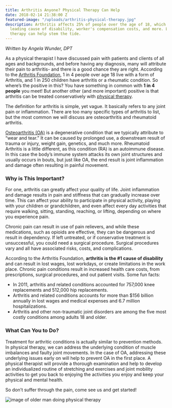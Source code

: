 ```yaml
---
title: Arthritis Anyone? Physical Therapy Can Help
date: 2018-02-14 21:38:00 Z
featured-image: "/uploads/arthritis-physical-therapy.jpg"
description: Arthritis affects 25% of people over the age of 18, which makes it a
  leading cause of disability, worker's compensation costs, and more. Learn how physical
  therapy can help stem the tide.
---
```


_Written by Angela Wunder, DPT_

As a physical therapist I have discussed pain with patients and clients of all ages and backgrounds, and before having any diagnosis, many will attribute their pain to arthritis- and there is a good chance they are right. According to the [Arthritis Foundation](https://www.arthritis.org/), 1 in 4 people over age 18 live with a form of Arthritis, and 1 in 250 children have arthritis or a rheumatic condition. So where’s the positive in this? You have something in common with **1 in 4 people** you meet! But another other (and more important) positive is that arthritis can be treated conservatively with [physical therapy](/).

The definition for arthritis is simple, yet vague. It basically refers to any joint pain or inflammation. There are too many specific types of arthritis to list, but the most common we will discuss are osteoarthritis and rheumatoid arthritis.

[Osteoarthritis (OA)](https://www.arthritis.org/about-arthritis/types/osteoarthritis/) is a degenerative condition that we typically attribute to “wear and tear.” It can be caused by prolonged use, a downstream result of trauma or injury, weight gain, genetics, and much more. Rheumatoid Arthritis is a little different, as this condition (RA) is an autoimmune disease. In this case the body’s immune system attacks its own joint structures and usually occurs in bouts, but just like OA, the end result is joint inflammation and damage often resulting in painful movement.

### Why is This Important?

For one, arthritis can greatly affect your quality of life. Joint inflammation and damage results in pain and stiffness that can gradually increase over time. This can affect your ability to participate in physical activity, playing with your children or grandchildren, and even affect every day activities that require walking, sitting, standing, reaching, or lifting, depending on where you experience pain.

Chronic pain can result in use of pain relievers, and while these medications, such as opioids are effective, they can be dangerous and result in dependency. If left untreated, or if conservative treatment is unsuccessful, you could need a surgical procedure. Surgical procedures vary and all have associated risks, costs, and complications.

According to the Arthritis Foundation, **arthritis is the #1 cause of disability** and can result in lost wages, lost workdays, or create limitations in the work place. Chronic pain conditions result in increased health care costs, from prescriptions, surgical procedures, and out patient visits. Some fun facts:

- In 2011, arthritis and related conditions accounted for 757,000 knee replacements and 512,000 hip replacements.
- Arthritis and related conditions accounts for more than $156 billion annually in lost wages and medical expenses and 6.7 million hospitalizations.
- Arthritis and other non-traumatic joint disorders are among the five most costly conditions among adults 18 and older.

### What Can You to Do?

Treatment for arthritic conditions is actually similar to prevention methods. In physical therapy, we can address the underlying condition of muscle imbalances and faulty joint movements. In the case of OA, addressing these underlying issues early on will help to prevent OA in the first place. A physical therapist will provide a
thorough examination and help to develop an individualized routine of stretching and exercises and joint mobility activities to get you back to enjoying the activities you enjoy and keep your physical and mental health.

So don’t suffer through the pain, come see us and get started!

![image of older man doing physical therapy](/uploads/elderly-strength-balance-exercise.jpg "Physical Therapy Can Help Treat Arthritis")
